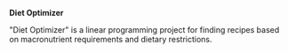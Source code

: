 **Diet Optimizer**

"Diet Optimizer" is a linear programming project for finding recipes based on macronutrient requirements and dietary restrictions.
